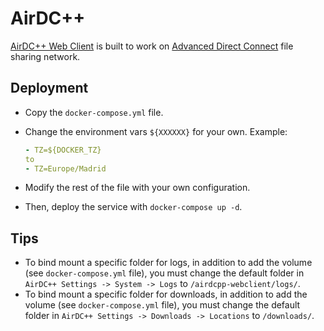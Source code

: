 # AirDC++

[AirDC++ Web Client](https://airdcpp-web.github.io/) is built to work on [Advanced Direct Connect](https://en.wikipedia.org/wiki/Advanced_Direct_Connect) file sharing network.

## Deployment

- Copy the `docker-compose.yml` file.

- Change the environment vars `${XXXXXX}` for your own. Example:

  ```yaml
  - TZ=${DOCKER_TZ}
  to
  - TZ=Europe/Madrid
  ```

- Modify the rest of the file with your own configuration.

- Then, deploy the service with `docker-compose up -d`.

## Tips

- To bind mount a specific folder for logs, in addition to add the volume (see `docker-compose.yml` file), you must change the default folder in `AirDC++ Settings -> System -> Logs` to `/airdcpp-webclient/logs/`.
- To bind mount a specific folder for downloads, in addition to add the volume (see `docker-compose.yml` file), you must change the default folder in `AirDC++ Settings -> Downloads -> Locations` to `/downloads/`.
